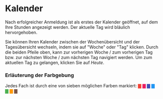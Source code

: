 # Kalender

Nach erfolgreicher Anmeldung ist als erstes der Kalender geöffnet, auf dem Ihre Stunden angezeigt werden. Der aktuelle Tag wird bläulich hervorgehoben.

Sie können Ihren Kalender zwischen der Wochenübersicht und der Tagesübersicht wechseln, indem sie auf "Woche" oder "Tag" klicken. Durch die beiden Pfeile oben, kann zur vorherigen Woche / zum vorherigen Tag bzw. zur nächsten Woche / zum nächsten Tag navigiert werden. Um zum aktuellen Tag zu gelangen, klicken Sie auf _Heute_.

### Erläuterung der Farbgebung

Jedes Fach ist durch eine von sieben möglichen Farben markiert:
<span style="color: #F44336">▇</span>
<span style="color: #E91E63">▇</span>
<span style="color: #3F51B5">▇</span>
<span style="color: #2196F3">▇</span>
<span style="color: #4CAF50">▇</span>
<span style="color: #FF9800">▇</span>
<span style="color: #795548">▇</span>
